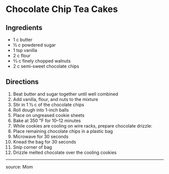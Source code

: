 # Chocolate Chip Tea Cakes

## Ingredients

- 1 c butter
- ½ c powdered sugar
- 1 tsp vanilla
- 2 c flour
- ⅔ c finely chopped walnuts
- 2 c semi-sweet chocolate chips

## Directions

1. Beat butter and sugar together until well combined
2. Add vanilla, flour, and nuts to the mixture
3. Stir in 1 ½ c of the chocolate chips
4. Roll dough into 1-inch balls
5. Place on ungreased cookie sheets
6. Bake at 350 ℉ for 10–12 minutes
7. While cookies are cooling on wire racks, prepare chocolate drizzle:
  1. Place remaining chocolate chips in a plastic bag
  2. Microwave for 30 seconds
  3. Knead the bag for 30 seconds
  4. Snip corner of bag
8. Drizzle melted chocolate over the cooling cookies

---

source: Mom

